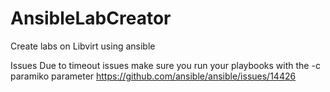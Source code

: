 # AnsibleLabCreator

Create labs on Libvirt using ansible

Issues
Due to timeout issues make sure you run your playbooks with the -c paramiko parameter
https://github.com/ansible/ansible/issues/14426


